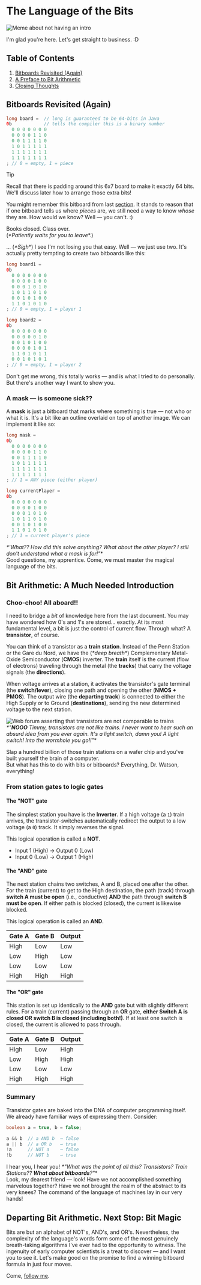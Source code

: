 # The Language of the Bits

![Meme about not having an intro](images/meme-intro.png)

I'm glad you're here. Let's get straight to business. :D

## Table of Contents
1. [Bitboards Revisited (Again)](#bitboards-revisited-again)
2. [A Preface to Bit Arithmetic](#bit-arithmetic-a-much-needed-introduction)
3. [Closing Thoughts](#departing-bit-arithmetic-next-stop-bit-magic)

## Bitboards Revisited (Again)

```java
long board =  // long is guaranteed to be 64-bits in Java
0b            // tells the compiler this is a binary number
  0 0 0 0 0 0 0
  0 0 0 0 1 1 0
  0 0 1 1 1 1 0
  1 0 1 1 1 1 1
  1 1 1 1 1 1 1
  1 1 1 1 1 1 1
; // 0 = empty, 1 = piece
```

> [!TIP]
> Recall that there is padding around this 6x7 board to make it exactly 64 bits. We'll discuss later how to arrange those extra bits!

You might remember this bitboard from last [section](board-representation.md#bitboards--revisited). It stands to reason that if one bitboard tells us where *pieces* are, we still need a way to know *whose* they are. How would we know? Well — you can't. :)

Books closed. Class over. \
(*\*Patiently waits for you to leave*\*.)

... (*\*Sigh*\*) I see I'm not losing you that easy. Well — we just use two. It's actually pretty tempting to create two bitboards like this:

```java
long board1 = 
0b
  0 0 0 0 0 0 0
  0 0 0 0 1 0 0
  0 0 0 1 0 1 0
  1 0 1 1 0 1 0
  0 0 1 0 1 0 0
  1 1 0 1 0 1 0
; // 0 = empty, 1 = player 1

long board2 = 
0b
  0 0 0 0 0 0 0
  0 0 0 0 0 1 0
  0 0 1 0 1 0 0
  0 0 0 0 1 0 1
  1 1 0 1 0 1 1
  0 0 1 0 1 0 1
; // 0 = empty, 1 = player 2
```

Don't get me wrong, this totally works — and is what I tried to do personally. But there's another way I want to show you.

### A mask — is someone sick??

A **mask** is just a bitboard that marks where something is true — not who or what it is. It's a bit like an outline overlaid on top of another image. We can implement it like so:

```java
long mask =
0b
  0 0 0 0 0 0 0
  0 0 0 0 1 1 0
  0 0 1 1 1 1 0
  1 0 1 1 1 1 1
  1 1 1 1 1 1 1
  1 1 1 1 1 1 1
; // 1 = ANY piece (either player)

long currentPlayer = 
0b
  0 0 0 0 0 0 0
  0 0 0 0 1 0 0
  0 0 0 1 0 1 0
  1 0 1 1 0 1 0
  0 0 1 0 1 0 0
  1 1 0 1 0 1 0
; // 1 = current player's piece
```

*\*'What?? How did this solve anything? What about the other player? I still don't understand what a mask is for!"*\* \
Good questions, my apprentice. Come, we must master the magical language of the bits.

## Bit Arithmetic: A Much Needed Introduction

### Choo-choo! All aboard!!

I need to bridge a *bit* of knowledge here from the last document. You may have wondered how 0's and 1's are stored... exactly. At its most fundamental level, a bit is just the control of current flow. Through what? A __**transistor**__, of course.

You can think of a transistor as a **train station**. Instead of the Penn Station or the Gare du Nord, we have the (*\*deep breath*\*) Complementary Metal-Oxide Semiconductor (**CMOS**) inverter. The **train** itself is the current (flow of electrons) traveling through the metal (the **tracks**) that carry the voltage signals (the **directions**). 

When voltage arrives at a station, it activates the transistor's gate terminal (the **switch/lever**), closing one path and opening the other (**NMOS + PMOS**). The output wire (the **departing track**) is connected to either the High Supply or to Ground (**destinations**), sending the new determined voltage to the next station.

![Web forum asserting that transistors are not comparable to trains](images/transistor-is-a-light-switch.png) \
*\*"__NOOO__ Timmy, transistors are *not* like trains. I never want to hear such an absurd idea from you *ever* again. It's a light switch, damn you! A light switch! Into the wormhole you go!!"*\*

Slap a hundred billion of those train stations on a wafer chip and you've built yourself the brain of a computer. \
But what has this to do with bits or bitboards? Everything, Dr. Watson, everything!

### From station gates to logic gates

#### The "NOT" gate

The simplest station you have is the **Inverter**. If a high voltage (a `1`) train arrives, the transistor-switches automatically redirect the output to a low voltage (a `0`) track. It simply reverses the signal.

This logical operation is called a **NOT**.
- Input 1 (High) → Output 0 (Low)
- Input 0 (Low) → Output 1 (High)

#### The "AND" gate

The next station chains two switches, A and B, placed one after the other. For the train (current) to get to the High destination, the path (track) through **switch A must be open** (i.e., conductive) **AND** the path through **switch B must be open**. If either path is blocked (closed), the current is likewise blocked.

This logical operation is called an **AND**.

| Gate A | Gate B | Output |
| ------ | ------ | ------ |
| High   | Low    | Low    |
| Low    | High   | Low    |
| Low    | Low    | Low    |
| High   | High   | High   |

#### The "OR" gate

This station is set up identically to the **AND** gate but with slightly different rules. For a train (current) passing through an **OR** gate, **either Switch A is closed OR switch B is closed (including both!)**. If at least one switch is closed, the current is allowed to pass through.

| Gate A | Gate B | Output |
| ------ | ------ | ------ |
| High   | Low    | High   |
| Low    | High   | High   |
| Low    | Low    | Low    |
| High   | High   | High   |

### Summary

Transistor gates are baked into the DNA of computer programming itself. We already have familiar ways of expressing them. Consider:

```java
boolean a = true, b = false;

a && b  // a AND b  → false
a || b  // a OR b   → true
!a      // NOT a    → false
!b      // NOT b    → true
```

I hear you, I hear you! *\*"What was the point of all this? Transistors? Train Stations?? __What about bitboards__?"*\* \
Look, my dearest friend — look! Have we not accomplished something marvelous together? Have we not brought the realm of the abstract to its very knees? The command of the language of machines lay in our very hands!

## Departing Bit Arithmetic. Next Stop: Bit Magic

Bits are but an alphabet of NOT's, AND's, and OR's. Nevertheless, the complexity of the language's words form some of the most genuinely breath-taking algorithms I've ever had to the opportunity to witness. The ingenuity of early computer scientists is a treat to discover — and I want you to see it. Let's make good on the promise to find a winning bitboard formula in just four moves.

Come, [follow me](bit-magic.md).